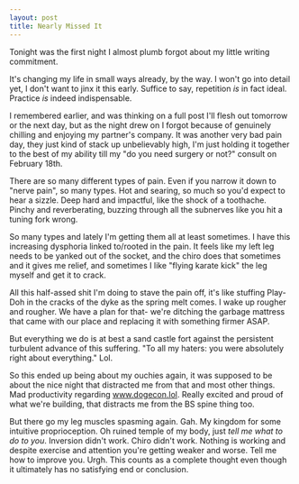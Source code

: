 ```yaml
---
layout: post
title: Nearly Missed It
---
```


Tonight was the first night I almost plumb forgot about my little writing commitment.

It's changing my life in small ways already, by the way. I won't go into detail yet, I don't want to jinx it this early. Suffice to say, repetition *is* in fact ideal. Practice *is* indeed indispensable.

I remembered earlier, and was thinking on a full post I'll flesh out tomorrow or the next day, but as the night drew on I forgot because of genuinely chilling and enjoying my partner's company. It was another very bad pain day, they just kind of stack up unbelievably high, I'm just holding it together to the best of my ability till my "do you need surgery or not?" consult on February 18th.

There are so many different types of pain. Even if you narrow it down to "nerve pain", so many types. Hot and searing, so much so you'd expect to hear a sizzle. Deep hard and impactful, like the shock of a toothache. Pinchy and reverberating, buzzing through all the subnerves like you hit a tuning fork wrong.

So many types and lately I'm getting them all at least sometimes. I have this increasing dysphoria linked to/rooted in the pain. It feels like my left leg needs to be yanked out of the socket, and the chiro does that sometimes and it gives me relief, and sometimes I like "flying karate kick" the leg myself and get it to crack. 

All this half-assed shit I'm doing to stave the pain off, it's like stuffing Play-Doh in the cracks of the dyke as the spring melt comes. I wake up rougher and rougher. We have a plan for that- we're ditching the garbage mattress that came with our place and replacing it with something firmer ASAP. 

But everything we do is at best a sand castle fort against the persistent turbulent advance of this suffering. "To all my haters: you were absolutely right about everything." Lol.

So this ended up being about my ouchies again, it was supposed to be about the nice night that distracted me from that and most other things. Mad productivity regarding www.dogecon.lol. Really excited and proud of what we're building, that distracts me from the BS spine thing too.

But there go my leg muscles spasming again. Gah. My kingdom for some intuitive proprioception. Oh ruined temple of my body, just *tell me what to do to you*. Inversion didn't work. Chiro didn't work. Nothing is working and despite exercise and attention you're getting weaker and worse. Tell me how to improve you. Urgh. This counts as a complete thought even though it ultimately has no satisfying end or conclusion.